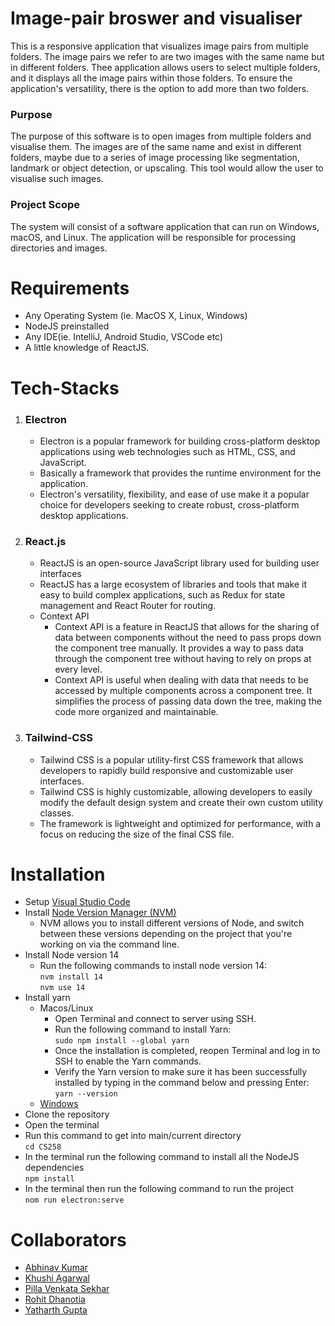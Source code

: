 # Image-pair broswer and visualiser
This is a responsive application that visualizes image pairs from multiple folders. The image pairs we refer to are two images with the same name but in different folders. Thee application allows users to select multiple folders, and it displays all the image pairs within those folders. To ensure the application's versatility, there is the option to add more than two folders.
### Purpose
The purpose of this software is to open images from multiple folders and visualise them. The images are of the same name and exist in different folders, maybe due to a series of image processing like segmentation, landmark or object detection, or upscaling. This tool would allow the user to visualise such images. 
### Project Scope
The system will consist of a software application that can run on Windows, macOS, and Linux. The application will be responsible for processing directories and images.
# Requirements
- Any Operating System (ie. MacOS X, Linux, Windows)
- NodeJS preinstalled
- Any IDE(ie. IntelliJ, Android Studio, VSCode etc)
- A little knowledge of ReactJS.
# Tech-Stacks
1.   ### Electron
     - Electron is a popular framework for building cross-platform desktop applications using web technologies such as HTML, CSS, and JavaScript.
     - Basically a framework that provides the runtime environment for the application.
     - Electron's versatility, flexibility, and ease of use make it a popular choice for developers seeking to create robust, cross-platform desktop applications.
2.   ### React.js
     - ReactJS is an open-source JavaScript library used for building user interfaces
     - ReactJS has a large ecosystem of libraries and tools that make it easy to build complex applications, such as Redux for state management and React Router for routing.
     - Context API
        - Context API is a feature in ReactJS that allows for the sharing of data between components without the need to pass props down the component tree manually. It provides a way to pass data through the component tree without having to rely on props at every level.
        - Context API is useful when dealing with data that needs to be accessed by multiple components across a component tree. It simplifies the process of passing data down the tree, making the code more organized and maintainable.
3.   ### Tailwind-CSS
     - Tailwind CSS is a popular utility-first CSS framework that allows developers to rapidly build responsive and customizable user interfaces. 
     - Tailwind CSS is highly customizable, allowing developers to easily modify the default design system and create their own custom utility classes.
     - The framework is lightweight and optimized for performance, with a focus on reducing the size of the final CSS file.

# Installation
- Setup [Visual Studio Code](https://code.visualstudio.com/)
- Install [Node Version Manager (NVM)](https://www.freecodecamp.org/news/node-version-manager-nvm-install-guide/)
    - NVM allows you to install different versions of Node, and switch between these versions depending on the project that you're working on via the command line.
- Install Node version 14
    - Run the following commands to install node version 14:<br />
     ```nvm install 14```<br />
     ```nvm use 14```
- Install yarn
    - Macos/Linux
         - Open Terminal and connect to server using SSH.
         - Run the following command to install Yarn:<br />
         ```sudo npm install --global yarn```
         - Once the installation is completed, reopen Terminal and log in to SSH to enable the Yarn commands.
         - Verify the Yarn version to make sure it has been successfully installed by typing in the command below and pressing Enter:<br />
         ```yarn --version```
    - [Windows](https://classic.yarnpkg.com/lang/en/docs/install/#windows-stable)
- Clone the repository
- Open the terminal
- Run this command to get into main/current directory <br />
``` cd CS258 ```
- In the terminal run the following command to install all the NodeJS dependencies <br /> 
  ```npm install```
- In the terminal then run the following command to run the project <br />
  ```nom run electron:serve```
# Collaborators
- [Abhinav Kumar](https://github.com/kr-200)
- [Khushi Agarwal](https://github.com/Khushi724)
- [Pilla Venkata Sekhar](https://github.com/PVSekhar1234)
- [Rohit Dhanotia](https://github.com/TechBot505)
- [Yatharth Gupta]()
